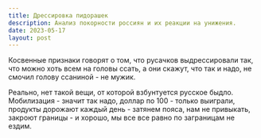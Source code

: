 ```yaml
---
title: Дрессировка пидорашек
description: Анализ покорности россиян и их реакции на унижения.
date: 2023-05-17
layout: post
---
```


<p>Косвенные признаки говорят о том, что русачков выдрессировали так, что можно хоть всем на головы ссать, а они скажут, что так и надо, не смочил голову ссаниной - не мужик.</p>

<p>Реально, нет такой вещи, от которой взбунтуется русское быдло. Мобилизация - значит так надо, доллар по 100 - только выиграли, продукты дорожают каждый день - затянем пояса, нам не привыкать, закроют границы - и хорошо, мы все все равно по заграницам не ездим.</p>